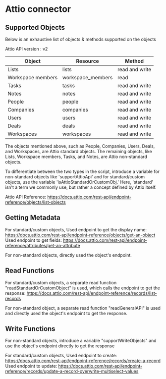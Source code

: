 # Attio connector


## Supported Objects 
Below is an exhaustive list of objects & methods supported on the objects

Attio API version : v2

| Object            | Resource          | Method        |
| ------------------| ----------------- |---------------|
| Lists             | lists             | read and write|
| Workspace members | workspace_members | read          |
| Tasks             | tasks             | read and write|
| Notes             | notes             | read and write|
| People            | people            | read and write|
| Companies         | companies         | read and write|
| Users             | users             | read and write|
| Deals             | deals             | read and write|
| Workspaces        | workspaces        | read and write|

The objects mentioned above, such as People, Companies, Users, Deals, and Workspaces, are Attio standard objects. The remaining objects, like Lists, Workspace members, Tasks, and Notes, are Attio non-standard objects.

To differentiate between the two types in the script, introduce a variable for non-standard objects like 'supportAttioApi' and for standard/custom objects, use the variable 'isAttioStandardOrCustomObj.' Here, 'standard' isn't a term we commonly use, but rather a concept defined by Attio itself.

Attio API Reference: https://docs.attio.com/rest-api/endpoint-reference/objects/list-objects

## Getting Metadata
For standard/custom objects, 
Used endpoint to get the display name: https://docs.attio.com/rest-api/endpoint-reference/objects/get-an-object
Used endpoint to get fields: https://docs.attio.com/rest-api/endpoint-reference/attributes/get-an-attribute

For non-standard objects, directly used the object's endpoint.

## Read Functions
For standard/custom objects, a separate read function "readStandardOrCustomObject" is used, which calls the endpoint to get the response: https://docs.attio.com/rest-api/endpoint-reference/records/list-records

For non-standard object, a separate read function "readGeneralAPI" is used and directly used the object's endpoint to get the response.

## Write Functions
For non-standard objects, introduce a variable "supportWriteObjects" and use the object's endpoint directly to get the response

For standard/custom objects,
Used endpoint to create: https://docs.attio.com/rest-api/endpoint-reference/records/create-a-record
Used endpoint to update: https://docs.attio.com/rest-api/endpoint-reference/records/update-a-record-overwrite-multiselect-values

